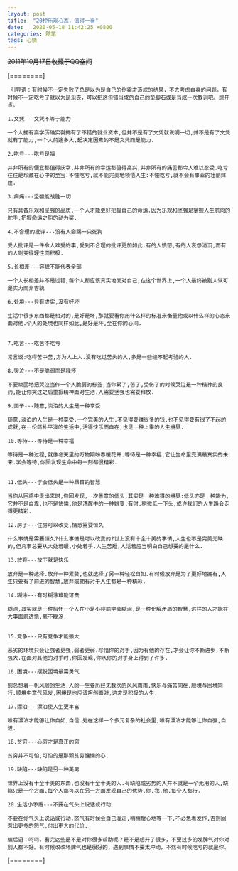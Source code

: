 ```yaml
---
layout: post
title:  "20种乐观心态，值得一看"
date:   2020-05-18 11:42:25 +0800
categories: 随笔
tags: 心情
---
```


~~2011年10月17日收藏于QQ空间~~

[========]

     引导语：有时候不一定失败了总是以为是自己的倒霉才造成的结果，不去考虑自身的问题。有时候不一定吃亏了就以为是沮丧，可以把这但错当成的自己的垫脚石或是当成一次教训吧。想开点。

    1.文凭---文凭不等于能力

    一个人拥有高学历确实就拥有了不错的就业资本,但并不是有了文凭就说明一切,并不是有了文凭就有了能力,一个人前途多大,起决定因素的不是文凭而是能力.

    2.吃亏---吃亏是福

    并非所有的便宜都值得庆幸,并非所有的幸运都值得高兴,并非所有的痛苦都令人难以忍受.吃亏往往是珍藏在心中的至宝.不懂吃亏,就不能完美地领悟人生:不懂吃亏,就不会有事业的壮丽辉煌.　
 
    3.病痛---坚强能战胜一切

    只有具备乐观和坚强的品质,一个人才能更好把握自己的命运.因为乐观和坚强是掌握人生航向的舵手,把握命运之船的动力桨.

    4.不合理的批评---没有人会踢一只死狗

    受人批评是一件令人难受的事,受到不合理的批评更加如此.有的人愤怒,有的人哀怨消沉,而有的人则变得理性而积极.

    5.长相差---容貌不能代表全部

    一个人长相差并不是过错,每个人都应该真实地面对自己,在这个世界上,一个人最终被别人认可是实力而非容貌

    6.处境---只有虚实,没有好坏

    生活中很多东西都是相对的,是好是坏,那就要看你用什么样的标准来衡量他或以什么样的心态来面对他.个人的处境也同样如此,是好是坏,全在你的心间.


    7.吃苦---吃苦不吃亏

    常言说:吃得苦中苦,方为人上人.没有吃过苦头的人,多是一些经不起考验的人.

    8.哭泣---不是脆弱而是释怀

    不要顽固地把哭泣当作一个人脆弱的标签,当你累了,苦了,受伤了的时候哭泣是一种精神的良药,能让你哭过之后重振精神面对生活.人需要坚强也需要释放.

    9.面子---随意,淡泊的人生是一种享受

    随意,淡泊的人生是一种享受.一个完美的人生,不见得要赚很多的钱,也不见得要有很了不起的成就,在一份简朴平淡的生活中,活得快乐而自在,也是一种上乘的人生境界.

    10.等待---等待是一种幸福

    等待是一种过程,就像冬天里的万物期盼春暖花开.等待是一种幸福,它让生命里充满最真实的未来.学会等待,你回发现生命中每一刻都很精彩.


    11.低头---学会低头是一种昂首的智慧

    当你从困惑中走出来时,你回发现,一次善意的低头,其实是一种难得的境界:低头亦是一种能力,它并不是自卑,也不是怯懦,他是清醒中的一种嬗变.有时.稍微低一下头,或许我们的人生路会走得更精彩.

    12.房子---住房可以改变,情感需要恒久

    什么事情是需要恒久?什么事情是可以改变的?世上没有十全十美的事情,人生也不是完美无缺的,但凡事总要从大处着眼,小处着手.人生苦短,人活着应当明白自己想要的是什么.

    13.放弃---放下就是快乐

    放弃是一种选择.放弃一种累赘,也就选择了另一种轻松自如.有时候放弃是为了更好地拥有,人生只要有了前进的智慧,放弃或拥有对于人生都是一种精彩.

    14.糊涂---有时糊涂难能可贵

    糊涂,其实就是一种胸怀一个人在小是小非前学会糊涂,是一种化解矛盾的智慧,这样的人才能在大事面前透悟,毫不糊涂.


    15.竞争---只有竞争才能强大

    恶劣的环境只会让强者更强,弱者更弱.珍惜你的对手,因为有他的存在,才会让你不断进步,不断强大.在面对其他的对手时,你回发现,你从你的对手身上得到了许多.

    16.困境---摆脱困境最需勇气

    别总想着一帆风顺的生活.人的一生要历经无数次的风风雨雨,快乐与痛苦同在,顺境与困境同行.顺境中意气风发,困境是也应该坦然面对,这才是积极的人生.

    17.漂泊---漂泊使人生更丰富

    唯有漂泊才能够让你自如,自信.处在这样一个多元复杂的社会里,唯有漂泊才能够让你自强,自进.

    18.贫穷---心穷才是真正的穷

    贫穷并不可怕,可怕的是那颗贫穷慵懒的心.

    19.缺陷---缺陷是另一种美男

    世界上没有十全十美的东西,也没有十全十美的人.有缺陷或劣势的人并不就是一个无用的人,缺陷只是一个方面,每个人都可以在另一方面发现自己的优势,你,我,他,每个人都行.

    20.生活小矛盾---不要在气头上说话或行动

    不要在你气头上说话或行动.怒气有时候会自己溜走,稍稍耐心地等一下,不必急着发作,否则回惹出更多的怒气,付出更大的代价.
 
    编后语：呵呵，看完这些是不是对你很多帮助呢？是不是想开了很多，不要过多的发脾气对你对别人都不好。有时候改改坏脾气也是很好的，遇到事情不要太冲动，不然有时候吃亏的就是你。
 



[========]

 
